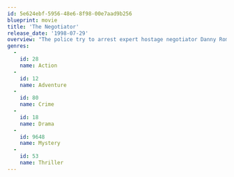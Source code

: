 ```yaml
---
id: 5e624ebf-5956-48e6-8f98-00e7aad9b256
blueprint: movie
title: 'The Negotiator'
release_date: '1998-07-29'
overview: "The police try to arrest expert hostage negotiator Danny Roman, who insists he's being framed for his partner's murder in what he believes is an elaborate conspiracy. Thinking there's evidence in the Internal Affairs offices that might clear him, he takes everyone in the office hostage and demands that another well-known negotiator be brought in to handle the situation and secretly investigate the conspiracy."
genres:
  -
    id: 28
    name: Action
  -
    id: 12
    name: Adventure
  -
    id: 80
    name: Crime
  -
    id: 18
    name: Drama
  -
    id: 9648
    name: Mystery
  -
    id: 53
    name: Thriller
---
```

